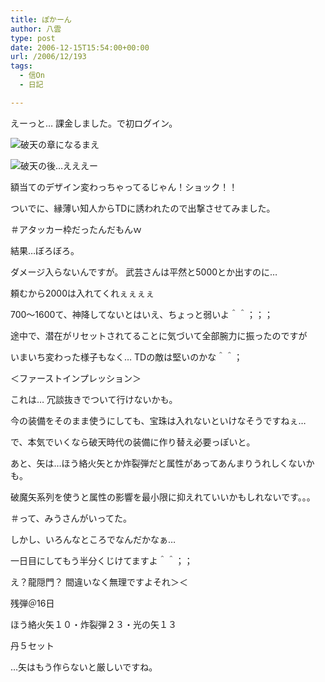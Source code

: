```yaml
---
title: ぽかーん
author: 八雲
type: post
date: 2006-12-15T15:54:00+00:00
url: /2006/12/193
tags:
  - 信On
  - 日記

---
```

えーっと… 課金しました。で初ログイン。
  
![破天の章になるまえ][1]
  
![破天の後…えええー][2]

額当てのデザイン変わっちゃってるじゃん！ショック！！

ついでに、縁薄い知人からTDに誘われたので出撃させてみました。
  
＃アタッカー枠だったんだもんｗ
  
結果…ぼろぼろ。
  
ダメージ入らないんですが。 武芸さんは平然と5000とか出すのに…
  
頼むから2000は入れてくれぇぇぇぇ
  
700～1600て、神降してないとはいえ、ちょっと弱いよ＾＾；；；

途中で、潜在がリセットされてることに気づいて全部腕力に振ったのですが
  
いまいち変わった様子もなく… TDの敵は堅いのかな＾＾；

＜ファーストインプレッション＞
  
これは… 冗談抜きでついて行けないかも。
  
今の装備をそのまま使うにしても、宝珠は入れないといけなそうですねぇ…
  
で、本気でいくなら破天時代の装備に作り替え必要っぽいと。

あと、矢は…ほう絡火矢とか炸裂弾だと属性があってあんまりうれしくないかも。
  
破魔矢系列を使うと属性の影響を最小限に抑えれていいかもしれないです。。。
  
＃って、みうさんがいってた。

しかし、いろんなところでなんだかなぁ…
  
一日目にしてもう半分くじけてますよ＾＾；；
  
え？龍隠門？ 間違いなく無理ですよそれ＞＜

残弾＠16日
  
ほう絡火矢１０・炸裂弾２３・光の矢１３
  
丹５セット
  
…矢はもう作らないと厳しいですね。

 [1]: http://ziomatrix.org/wp-content/gw-20060902-011908.thumbnail.jpg
 [2]: http://ziomatrix.org/wp-content/gw-20061215-214653.thumbnail.jpg
